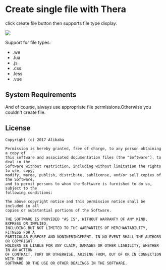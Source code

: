 # Create single file with Thera
click create file button then supports file type display.

![](https://gw.alicdn.com/tps/TB1jhBnPVXXXXXjapXXXXXXXXXX-1384-61.jpg)

Support for file types:
* .we
* .lua
* .js
* .css
* .less
* .vue

## System Requirements
And of course, always use appropriate file permissions.Otherwise you couldn't create file.

## License

    Copyright (c) 2017 Alibaba

    Permission is hereby granted, free of charge, to any person obtaining a copy of
    this software and associated documentation files (the "Software"), to deal in the
    Software without restriction, including without limitation the rights to use, copy,
    modify, merge, publish, distribute, sublicense, and/or sell copies of the Software,
    and to permit persons to whom the Software is furnished to do so, subject to the
    following conditions:

    The above copyright notice and this permission notice shall be included in all
    copies or substantial portions of the Software.

    THE SOFTWARE IS PROVIDED "AS IS", WITHOUT WARRANTY OF ANY KIND, EXPRESS OR IMPLIED,
    INCLUDING BUT NOT LIMITED TO THE WARRANTIES OF MERCHANTABILITY, FITNESS FOR A
    PARTICULAR PURPOSE AND NONINFRINGEMENT. IN NO EVENT SHALL THE AUTHORS OR COPYRIGHT
    HOLDERS BE LIABLE FOR ANY CLAIM, DAMAGES OR OTHER LIABILITY, WHETHER IN AN ACTION
    OF CONTRACT, TORT OR OTHERWISE, ARISING FROM, OUT OF OR IN CONNECTION WITH THE
    SOFTWARE OR THE USE OR OTHER DEALINGS IN THE SOFTWARE.
